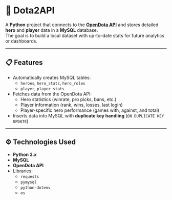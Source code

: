 # 🧠 Dota2API

A **Python** project that connects to the **[OpenDota API](https://docs.opendota.com/)** and stores detailed **hero** and **player** data in a **MySQL** database.  
The goal is to build a local dataset with up-to-date stats for future analytics or dashboards.

---

## 📋 Features

- Automatically creates MySQL tables:
  - `heroes`, `hero_stats`, `hero_roles`
  - `player`, `player_stats`
- Fetches data from the OpenDota API:
  - Hero statistics (winrate, pro picks, bans, etc.)
  - Player information (rank, wins, losses, last login)
  - Player-specific hero performance (games with, against, and total)
- Inserts data into MySQL with **duplicate key handling** (`ON DUPLICATE KEY UPDATE`)

---

## ⚙️ Technologies Used

- **Python 3.x**
- **MySQL**
- **OpenDota API**
- Libraries:
  - `requests`
  - `pymysql`
  - `python-dotenv`
  - `os`

